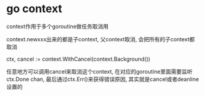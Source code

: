 # go context

context作用于多个goroutine做任务取消用

context.newxxx出来的都是子context, 父context取消, 会把所有的子context都取消

ctx, cancel := context.WithCancel(context.Background())

任意地方可以调用cancel来取消这个context, 在对应的goroutine里面需要监听ctx.Done chan, 最后通过ctx.Err()来获得错误原因, 其实就是cancel或者deanline设置的